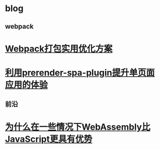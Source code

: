 # blog


## webpack

<h1><a href="https://github.com/wangnan19900401/blog/issues/1" target="_blank">Webpack打包实用优化方案</a></h1>
<h1><a href="https://github.com/wangnan19900401/blog/issues/3" target="_blank">利用prerender-spa-plugin提升单页面应用的体验</a></h1>


## 前沿
<h1><a href="https://github.com/wangnan19900401/blog/issues/2" target="_blank">为什么在一些情况下WebAssembly比JavaScript更具有优势</a></h1>


